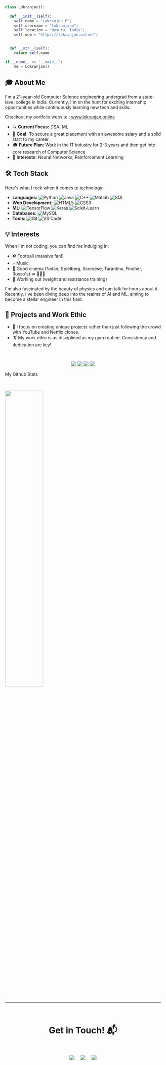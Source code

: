                 
```python
class Lokranjan():
    
  def __init__(self):
    self.name = "Lokranjan P";
    self.username = "lokranjanp";
    self.location = "Mysuru, India";
    self.web = "https://lokranjan.online";

  
  def __str__(self):
    return self.name

if __name__ == '__main__':
    me = Lokranjan()
```

## 🎓 About Me

I'm a 21-year-old Computer Science engineering undergrad from a state-level college in India. Currently, I'm on the hunt for exciting internship opportunities while continuously learning new tech and skills.

Checkout my portfolio website : www.lokranjan.online

- 🔍 **Current Focus:** DSA, ML
- 🎯 **Goal:** To secure a great placement with an awesome salary and a solid start to my career.
- 🎓 **Future Plan:** Work in the IT industry for 2-3 years and then get into core research of Computer Science
- 🧠 **Interests:** Neural Networks, Reinforcement Learning

## 🛠️ Tech Stack

Here's what I rock when it comes to technology:

- **Languages:** ![Python](https://img.shields.io/badge/Python-3776AB?style=flat&logo=python&logoColor=white) ![Java](https://img.shields.io/badge/Java-007396?style=flat&logo=java&logoColor=white) ![C++](https://img.shields.io/badge/C++-00599C?style=flat&logo=c%2B%2B&logoColor=white) ![Matlab](https://img.shields.io/badge/Matlab-0076A8?style=flat&logo=matlab&logoColor=white) ![SQL](https://img.shields.io/badge/SQL-4479A1?style=flat&logo=sql&logoColor=white)
- **Web Development:** ![HTML5](https://img.shields.io/badge/HTML5-E34F26?style=flat&logo=html5&logoColor=white) ![CSS3](https://img.shields.io/badge/CSS3-1572B6?style=flat&logo=css3&logoColor=white)
- **ML:** ![TensorFlow](https://img.shields.io/badge/TensorFlow-FF6F00?style=flat&logo=tensorflow&logoColor=white) ![Keras](https://img.shields.io/badge/Keras-D00000?style=flat&logo=keras&logoColor=white) ![Scikit-Learn](https://img.shields.io/badge/Scikit--Learn-F7931E?style=flat&logo=scikit-learn&logoColor=white)
- **Databases:** ![MySQL](https://img.shields.io/badge/MySQL-4479A1?style=flat&logo=mysql&logoColor=white) 
- **Tools:** ![Git](https://img.shields.io/badge/Git-F05032?style=flat&logo=git&logoColor=white) ![VS Code](https://img.shields.io/badge/VS%20Code-007ACC?style=flat&logo=visual-studio-code&logoColor=white)

## 💡 Interests

When I'm not coding, you can find me indulging in:

- ⚽ Football (massive fan!)
- 🎶 Music
- 🎥 Good cinema (Nolan, Spielberg, Scorsese, Tarantino, Fincher, Russo's) => 😮‍💨🗿
- 💪 Working out (weight and resistance training)

I'm also fascinated by the beauty of physics and can talk for hours about it. Recently, I've been diving deep into the realms of AI and ML, aiming to become a stellar engineer in this field.

## 💼 Projects and Work Ethic

- 🚀 I focus on creating unique projects rather than just following the crowd with YouTube and Netflix clones.
- 🏋️ My work ethic is as disciplined as my gym routine. Consistency and dedication are key!

<br>

<p>
<div align="center">
  <img src="https://img.shields.io/badge/-Python-98b982?style=for-the-badge&logo=python&logoColor=98b982&labelColor=282828">
  <img src="https://img.shields.io/badge/-MATLAB-0076a8?style=for-the-badge&logo=mathworks&logoColor=0076a8&labelColor=282828">
  <img src="https://img.shields.io/badge/-C++-00599C?style=for-the-badge&logo=cplusplus&logoColor=00599C&labelColor=282828">
  <img src="https://img.shields.io/badge/-SQL-003B57?style=for-the-badge&logo=postgresql&logoColor=003B57&labelColor=282828">
</div>
</p>

My Github Stats

<br/>
<p align="left">
  <a href="https://lokranjan.org/">
    <img width="49.5%" src="https://github-readme-streak-stats.herokuapp.com/?user=lokranjanp&theme=gruvbox&hide_border=true" />
  </a>
</p>
<br>

<hr>
<Br>
<h1 align="center">Get in Touch! 📬</h1>
<Br>
<p align="center">
<a href="www.linkedin.com/in/lokranjan-p" target="blank"><img align="center" src="https://img.shields.io/badge/Lokranjan-0077B5?style=for-the-badge&logo=linkedin&logoColor=white" /></a> &nbsp;&nbsp;&nbsp;  <a href="mailto:lokranjan03@gmail.com" target="blank"><img align="center" src="https://img.shields.io/badge/lokranjano3@gmail.com-D14836?style=for-the-badge&logo=gmail&logoColor=white" /></a>    &nbsp;&nbsp;&nbsp;       <a href="https://www.github.com/lokranjanp" target="blank"><img align="center" src="https://img.shields.io/badge/lokranjanp-100000?style=for-the-badge&logo=github&logoColor=white" /></a>
</p>
